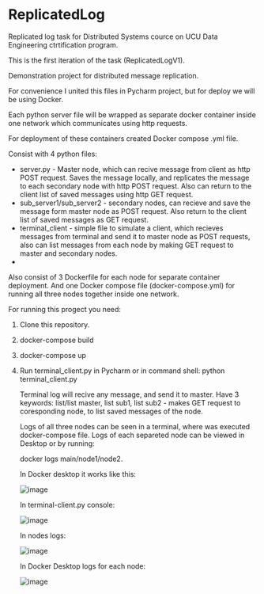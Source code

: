 # ReplicatedLog
Replicated log task for Distributed Systems cource on UCU Data Engineering ctrtification program. 

This is the first iteration of the task (ReplicatedLogV1).

Demonstration project for distributed message replication. 

For convenience I united this files in Pycharm project, but for deploy we will be using Docker.

Each python server file will be wrapped as separate docker container inside one network which communicates using http requests. 

For deployment of these containers created Docker compose .yml file.

Consist with 4 python files:
 - server.py - Master node, which can recive message from client as http POST request. Saves the message locally, and replicates the message to each secondary node with http POST request. Also can return to the client list of saved messages using http GET request.
 - sub_server1/sub_server2 - secondary nodes, can recieve and save the message form master node as POST request. Also return to the client list of saved messages as GET request.
 - terminal_client - simple file to simulate a client, which recieves messages from terminal and send it to master node as POST requests, also can list messages from each node by making GET request to master and secondary nodes.
 - 
Also consist of 3 Dockerfile for each node for separate container deployment. And one Docker compose file (docker-compose.yml) for running all three nodes together inside one network.

For running this progect you need:
1. Clone this repository.
2. docker-compose build
3. docker-compose up
4. Run terminal_client.py in Pycharm or in command shell: python terminal_client.py

   Terminal log will recive any message, and send it to master. Have 3 keywords: list/list master, list sub1, list sub2 - makes GET request to coresponding node, to list saved messages of the node.
   
   Logs of all three nodes can be seen in a terminal, where was executed docker-compose file. Logs of each separeted node can be viewed in Desktop or by running:
   
   docker logs main/node1/node2.

   In Docker desktop it works like this:
   
   ![image](https://github.com/OlexiiHryhorashyk/ReplicatedLog/assets/58079096/e01511fb-6c2b-41f2-a0d8-ab14f3e71438)
   
   In terminal-client.py console:
   
   ![image](https://github.com/OlexiiHryhorashyk/ReplicatedLog/assets/58079096/36f9d63a-0319-4eaa-98cd-5e79dab15c60)
   
   In nodes logs:
   
   ![image](https://github.com/OlexiiHryhorashyk/ReplicatedLog/assets/58079096/3c277bd2-9b48-49ab-85fc-621ac3dd4e6a)
   
   In Docker Desktop logs for each node:
   
   ![image](https://github.com/OlexiiHryhorashyk/ReplicatedLog/assets/58079096/3bf7e3c1-2dd4-4e3a-ae03-55a6c6f9fc08)
   



 
